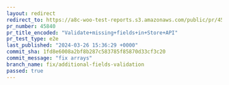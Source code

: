 ```yaml
---
layout: redirect
redirect_to: https://a8c-woo-test-reports.s3.amazonaws.com/public/pr/45840/e2e/index.html
pr_number: 45840
pr_title_encoded: "Validate+missing+fields+in+Store+API"
pr_test_type: e2e
last_published: "2024-03-26 15:36:29 +0000"
commit_sha: 1fd8e6008a2bf8b287c583785f85870d33cf3c20
commit_message: "fix arrays"
branch_name: fix/additional-fields-validation
passed: true
---
```

